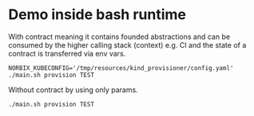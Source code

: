 # Demo inside bash runtime

With contract meaning it contains founded abstractions and can be consumed by the higher calling stack (context) e.g. CI and the state of a contract is transferred via env vars.

```shell 
NORBIX_KUBECONFIG='/tmp/resources/kind_provisioner/config.yaml' ./main.sh provision TEST
```

Without contract by using only params.

```shell 
./main.sh provision TEST
```